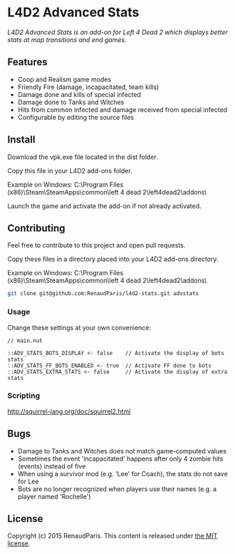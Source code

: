L4D2 Advanced Stats
===================

*L4D2 Advanced Stats is an add-on for Left 4 Dead 2 which displays better stats at map transitions and end games.*

Features
--------

* Coop and Realism game modes
* Friendly Fire (damage, incapacitated, team kills)
* Damage done and kills of special infected
* Damage done to Tanks and Witches
* Hits from common infected and damage received from special infected
* Configurable by editing the source files

Install
-------

Download the vpk.exe file located in the dist folder.

Copy this file in your L4D2 add-ons folder.

Example on Windows: C:\Program Files (x86)\Steam\SteamApps\common\left 4 dead 2\left4dead2\addons\

Launch the game and activate the add-on if not already activated.

Contributing
------------

Feel free to contribute to this project and open pull requests.

Copy these files in a directory placed into your L4D2 add-ons directory.

Example on Windows: C:\Program Files (x86)\Steam\SteamApps\common\left 4 dead 2\left4dead2\addons\

```bash
git clone git@github.com:RenaudParis/l4d2-stats.git advstats
```

### Usage

Change these settings at your own convenience:

```squirrel
// main.nut

::ADV_STATS_BOTS_DISPLAY <- false    // Activate the display of bots stats
::ADV_STATS_FF_BOTS_ENABLED <- true  // Activate FF done to bots
::ADV_STATS_EXTRA_STATS <- false     // Activate the display of extra stats
```

### Scripting

http://squirrel-lang.org/doc/squirrel2.html

Bugs
----

* Damage to Tanks and Witches does not match game-computed values
* Sometimes the event 'incapacitated' happens after only 4 zombie hits (events) instead of five
* When using a survivor mod (e.g. 'Lee' for Coach), the stats do not save for Lee
* Bots are no longer recognized when players use their names (e.g. a player named 'Rochelle')

License
-------

Copyright (c) 2015 RenaudParis.
This content is released under [the MIT license](https://github.com/RenaudParis/l4d2-stats/blob/master/LICENSE).